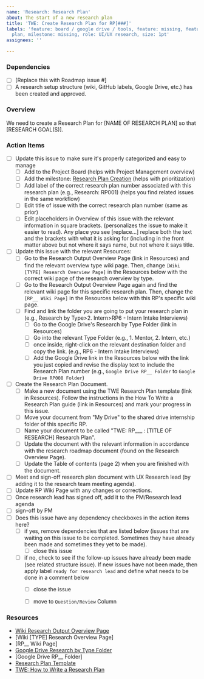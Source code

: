 ```yaml
---
name: 'Research: Research Plan'
about: The start of a new research plan
title: 'TWE: Create Research Plan for RP[###]'
labels: 'feature: board / google drive / tools, feature: missing, feature: research
  plan, milestone: missing, role: UI/UX research, size: 1pt'
assignees: ''

---
```


### Dependencies
- [ ] [Replace this with Roadmap issue #]
- [ ] A research setup structure (wiki, GitHub labels, Google Drive, etc.) has been created and approved.

### Overview
We need to create a Research Plan for [NAME OF RESEARCH PLAN] so that [RESEARCH GOAL(S)].

### Action Items
- [ ] Update this issue to make sure it's properly categorized and easy to manage
     - [ ] Add to the Project Board (helps with Project Management overview)
     - [ ] Add the milestone: [Research Plan Creation](https://github.com/hackforla/internship/milestone/29) (helps with prioritization)
     - [ ] Add label of the correct research plan number associated with this research plan (e.g., Research: RP001) (helps you find related issues in the same workflow)
     - [ ] Edit title of issue with the correct research plan number (same as prior)
     - [ ] Edit placeholders in Overview of this issue with the relevant information in square brackets. (personalizes the issue to make it easier to read). Any place you see [replace...] replace both the text and the brackets with what it is asking for (including in the front matter above but not where it says name, but not where it says title.
- [ ] Update this issue with the relevant Resources:
     - [ ] Go to the Research Output Overview Page (link in Resources) and find the relevant overview type wiki page. Then, change `[Wiki [TYPE] Research Overview Page]` in the Resources below with the correct wiki page of the research overview by type.
     - [ ] Go to the Research Output Overview Page again and find the relevant wiki page for this specific research plan. Then, change the `[RP__ Wiki Page]` in the Resources below with this RP's specific wiki page.
     - [ ] Find and link the folder you are going to put your research plan in  (e.g., Research by Type>2. Intern>RP6 - Intern Intake Interviews)
        - [ ] Go to the Google Drive's Research by Type Folder (link in Resources)
        - [ ] Go into the relevant Type Folder (e.g., 1. Mentor, 2. Intern, etc.) 
        - [ ] once inside, right-click on the relevant destination folder and copy the link. (e.g., RP6 - Intern Intake Interviews)
         - [ ] Add the Google Drive link in the Resources below with the link you just copied and revise the display text to include the Research Plan number (e.g., `Google Drive RP__ Folder` to `Google Drive RP008 Folder`)
- [ ] Create the Research Plan Document.
     - [ ] Make a new document using the TWE Research Plan template (link in Resources). Follow the instructions in the How To Write a Research Plan guide (link in Resources) and mark your progress in this issue.
     - [ ] Move your document from "My Drive" to the shared drive internship folder of this specific RP.
     - [ ] Name your document to be called "TWE: RP___ : [TITLE OF RESEARCH] Research Plan".
     - [ ] Update the document with the relevant information in accordance with the research roadmap document (found on the Research Overview Page).
     - [ ] Update the Table of contents (page 2) when you are finished with the document.
- [ ] Meet and sign-off research plan document with UX Research lead (by adding it to the research team meeting agenda).
- [ ] Update RP Wiki Page with any changes or corrections.
- [ ] Once research lead has signed off, add it to the PM/Research lead agenda
- [ ] sign-off by PM 
- [ ] Does this issue have any dependency checkboxes in the action items here?
   - [ ] if yes, remove dependencies that are listed below (issues that are waiting on this issue to be completed.  Sometimes they have already been made and sometimes they yet to be made).
       - [ ] close this issue
   - [ ] if no, check to see if the follow-up issues have already been made (see related structure issue).  If new issues have not been made, then apply label `ready for research lead` and define what needs to be done in a comment below
      - [ ] close the issue
      - [ ] move to `Question/Review` Column


### Resources
- [Wiki Research Output Overview Page](https://github.com/hackforla/internship/wiki/Research-Output-Overview)
- [Wiki [TYPE] Research Overview Page]
- [RP__ Wiki Page]
- [Google Drive Research by Type Folder](https://drive.google.com/drive/folders/1f5Qgq-ikT_UwcgRBuoBamqY0Wacsg9f5?usp=sharing)
- [Google Drive RP__ Folder]
- [Research Plan Template](https://docs.google.com/document/d/1SDW6n086PnSrrVSmPgQZWhlkz5_yC70vDvp7Lx7u0Wo/template/preview)
- [TWE: How to Write a Research Plan](https://docs.google.com/document/d/1Cwc0w4ZPUI8989w3jU8BW2LzLK_Tl5gHdI0VxN5ej0o/edit)
